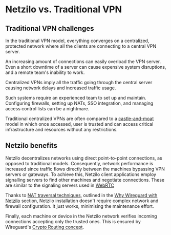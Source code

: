 
# Netzilo vs. Traditional VPN

## Traditional VPN challenges
In the traditional VPN model, everything converges on a centralized, protected network where all the clients are connecting to a central VPN server.

An increasing amount of connections can easily overload the VPN server.
Even a short downtime of a server can cause expensive system disruptions, and a remote team's inability to work.

Centralized VPNs imply all the traffic going through the central server causing network delays and increased traffic usage.

Such systems require an experienced team to set up and maintain.
Configuring firewalls, setting up NATs, SSO integration, and managing access control lists can be a nightmare.

Traditional centralized VPNs are often compared to a [castle-and-moat](https://en.wikipedia.org/wiki/Moat) model
in which once accessed, user is trusted and can access critical infrastructure and resources without any restrictions.

## Netzilo benefits

Netzilo decentralizes networks using direct point-to-point connections, as opposed to traditional models.
Consequently, network performance is increased since traffic flows directly between the machines bypassing VPN servers or gateways.
To achieve this, Netzilo client applications employ signalling servers to find other machines and negotiate connections.
These are similar to the signaling servers used in [WebRTC](https://developer.mozilla.org/en-US/docs/Web/API/WebRTC_API/Signaling_and_video_calling#the_signaling_server)

Thanks to [NAT traversal techniques](https://en.wikipedia.org/wiki/NAT_traversal),
outlined in the [Why Wireguard with Netzilo](/about-Netzilo/why-wireguard-with-Netzilo) section,
Netzilo installation doesn't require complex network and firewall configuration.
It just works, minimising the maintenance effort.

Finally, each machine or device in the Netzilo network verifies incoming connections accepting only the trusted ones.
This is ensured by Wireguard's [Crypto Routing concept](https://www.wireguard.com/#cryptokey-routing).
